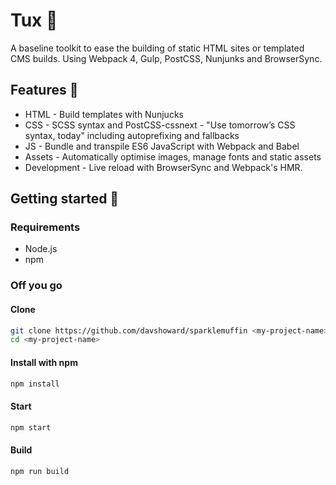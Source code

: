 # Tux 🤵

A baseline toolkit to ease the building of static HTML sites or templated CMS builds. Using Webpack 4, Gulp, PostCSS, Nunjunks and BrowserSync.

## Features 💪 
* HTML - Build templates with Nunjucks 
* CSS - SCSS syntax and PostCSS-cssnext - "Use tomorrow’s CSS syntax, today" including autoprefixing and fallbacks
* JS - Bundle and transpile ES6 JavaScript with Webpack and Babel
* Assets - Automatically optimise images, manage fonts and static assets
* Development - Live reload with BrowserSync and Webpack's HMR. 

## Getting started 📖
### Requirements
* Node.js
* npm

### Off you go
#### Clone
```bash
git clone https://github.com/davshoward/sparklemuffin <my-project-name>
cd <my-project-name>
```

#### Install with npm
```bash
npm install
```

#### Start
```bash
npm start
```

#### Build
```bash
npm run build
```